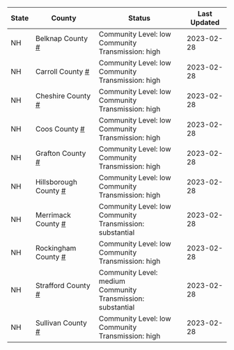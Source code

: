 State | County | Status | Last Updated
--- | --- | --- | --- 
NH | Belknap County <a href="#belknap_county">#</a> | <a name="belknap_county"></a>Community Level: low<br/>Community Transmission: high | 2023-02-28
NH | Carroll County <a href="#carroll_county">#</a> | <a name="carroll_county"></a>Community Level: low<br/>Community Transmission: high | 2023-02-28
NH | Cheshire County <a href="#cheshire_county">#</a> | <a name="cheshire_county"></a>Community Level: low<br/>Community Transmission: high | 2023-02-28
NH | Coos County <a href="#coos_county">#</a> | <a name="coos_county"></a>Community Level: low<br/>Community Transmission: high | 2023-02-28
NH | Grafton County <a href="#grafton_county">#</a> | <a name="grafton_county"></a>Community Level: low<br/>Community Transmission: high | 2023-02-28
NH | Hillsborough County <a href="#hillsborough_county">#</a> | <a name="hillsborough_county"></a>Community Level: low<br/>Community Transmission: high | 2023-02-28
NH | Merrimack County <a href="#merrimack_county">#</a> | <a name="merrimack_county"></a>Community Level: low<br/>Community Transmission: substantial | 2023-02-28
NH | Rockingham County <a href="#rockingham_county">#</a> | <a name="rockingham_county"></a>Community Level: low<br/>Community Transmission: high | 2023-02-28
NH | Strafford County <a href="#strafford_county">#</a> | <a name="strafford_county"></a>Community Level: medium<br/>Community Transmission: substantial | 2023-02-28
NH | Sullivan County <a href="#sullivan_county">#</a> | <a name="sullivan_county"></a>Community Level: low<br/>Community Transmission: high | 2023-02-28
